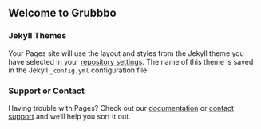 ## Welcome to Grubbbo

### Jekyll Themes

Your Pages site will use the layout and styles from the Jekyll theme you have selected in your [repository settings](https://github.com/godwinxunwang/Grubbbo/settings). The name of this theme is saved in the Jekyll `_config.yml` configuration file.

### Support or Contact

Having trouble with Pages? Check out our [documentation](https://help.github.com/categories/github-pages-basics/) or [contact support](https://github.com/contact) and we’ll help you sort it out.
